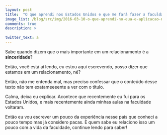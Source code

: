 ```yaml
---
layout: post
title:  "O que aprendi nos Estados Unidos e que me fará fazer a faculdade de uma forma totalmente diferente!"
image_list: /blog/src/img/2016-03-10-o-que-aprendi-no-eua-e-aplicacao-na-faculdade.jpg
comments: true
description: >
  
twitter_text: a
---
```


Sabe quando dizem que o mais importante em um relacionamento é a <strong>sinceridade</strong>?

Então, você está aí lendo, eu estou aqui escrevendo, posso dizer que estamos em um relacionamento, né?

Então, não me entenda mal, mas preciso confessar que o conteúdo desse texto não tem exatameeeente a ver com o título.

Calma, deixa eu explicar. Acontece que recentemente eu fui para os Estados Unidos, e mais recentemente ainda minhas aulas na faculdade voltaram.

Então eu vou escrever um pouco da experiência nesse país que conheci a pouco tempo mas já considero pacas. E quem sabe eu relaciono isso um pouco com a vida da faculdade, continue lendo para saber!

